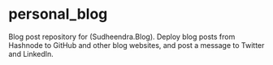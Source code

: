 # personal_blog
Blog post repository for (Sudheendra.Blog). Deploy blog posts from Hashnode to GitHub and other blog websites, and post a message to Twitter and LinkedIn. 
